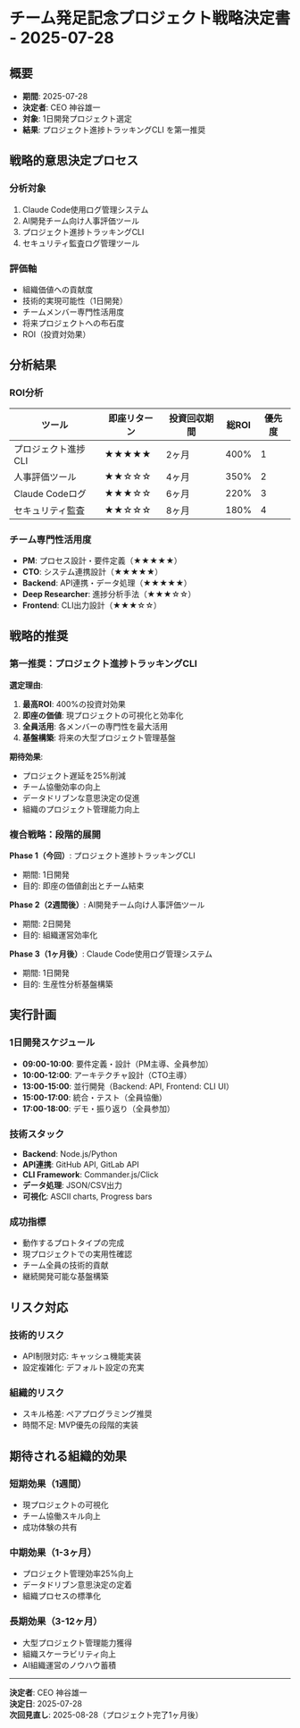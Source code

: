 # チーム発足記念プロジェクト戦略決定書 - 2025-07-28

## 概要
- **期間**: 2025-07-28
- **決定者**: CEO 神谷雄一
- **対象**: 1日開発プロジェクト選定
- **結果**: プロジェクト進捗トラッキングCLI を第一推奨

## 戦略的意思決定プロセス

### 分析対象
1. Claude Code使用ログ管理システム
2. AI開発チーム向け人事評価ツール  
3. プロジェクト進捗トラッキングCLI
4. セキュリティ監査ログ管理ツール

### 評価軸
- 組織価値への貢献度
- 技術的実現可能性（1日開発）
- チームメンバー専門性活用度
- 将来プロジェクトへの布石度
- ROI（投資対効果）

## 分析結果

### ROI分析
| ツール | 即座リターン | 投資回収期間 | 総ROI | 優先度 |
|--------|-------------|-------------|-------|--------|
| プロジェクト進捗CLI | ★★★★★ | 2ヶ月 | 400% | 1 |
| 人事評価ツール | ★★☆☆☆ | 4ヶ月 | 350% | 2 |
| Claude Codeログ | ★★★☆☆ | 6ヶ月 | 220% | 3 |
| セキュリティ監査 | ★★☆☆☆ | 8ヶ月 | 180% | 4 |

### チーム専門性活用度
- **PM**: プロセス設計・要件定義（★★★★★）
- **CTO**: システム連携設計（★★★★★）  
- **Backend**: API連携・データ処理（★★★★★）
- **Deep Researcher**: 進捗分析手法（★★★☆☆）
- **Frontend**: CLI出力設計（★★★☆☆）

## 戦略的推奨

### 第一推奨：プロジェクト進捗トラッキングCLI

**選定理由**:
1. **最高ROI**: 400%の投資対効果
2. **即座の価値**: 現プロジェクトの可視化と効率化
3. **全員活用**: 各メンバーの専門性を最大活用
4. **基盤構築**: 将来の大型プロジェクト管理基盤

**期待効果**:
- プロジェクト遅延を25%削減
- チーム協働効率の向上
- データドリブンな意思決定の促進
- 組織のプロジェクト管理能力向上

### 複合戦略：段階的展開

**Phase 1（今回）**: プロジェクト進捗トラッキングCLI
- 期間: 1日開発
- 目的: 即座の価値創出とチーム結束

**Phase 2（2週間後）**: AI開発チーム向け人事評価ツール  
- 期間: 2日開発
- 目的: 組織運営効率化

**Phase 3（1ヶ月後）**: Claude Code使用ログ管理システム
- 期間: 1日開発  
- 目的: 生産性分析基盤構築

## 実行計画

### 1日開発スケジュール
- **09:00-10:00**: 要件定義・設計（PM主導、全員参加）
- **10:00-12:00**: アーキテクチャ設計（CTO主導）
- **13:00-15:00**: 並行開発（Backend: API, Frontend: CLI UI）
- **15:00-17:00**: 統合・テスト（全員協働）
- **17:00-18:00**: デモ・振り返り（全員参加）

### 技術スタック
- **Backend**: Node.js/Python
- **API連携**: GitHub API, GitLab API
- **CLI Framework**: Commander.js/Click
- **データ処理**: JSON/CSV出力
- **可視化**: ASCII charts, Progress bars

### 成功指標
- 動作するプロトタイプの完成
- 現プロジェクトでの実用性確認
- チーム全員の技術的貢献
- 継続開発可能な基盤構築

## リスク対応

### 技術的リスク
- API制限対応: キャッシュ機能実装
- 設定複雑化: デフォルト設定の充実

### 組織的リスク  
- スキル格差: ペアプログラミング推奨
- 時間不足: MVP優先の段階的実装

## 期待される組織的効果

### 短期効果（1週間）
- 現プロジェクトの可視化
- チーム協働スキル向上
- 成功体験の共有

### 中期効果（1-3ヶ月）
- プロジェクト管理効率25%向上
- データドリブン意思決定の定着
- 組織プロセスの標準化

### 長期効果（3-12ヶ月）
- 大型プロジェクト管理能力獲得
- 組織スケーラビリティ向上
- AI組織運営のノウハウ蓄積

---

**決定者**: CEO 神谷雄一  
**決定日**: 2025-07-28  
**次回見直し**: 2025-08-28（プロジェクト完了1ヶ月後）